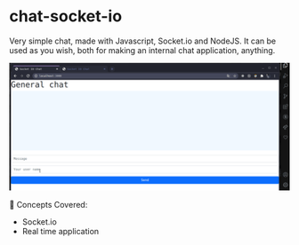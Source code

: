 # chat-socket-io
<p>Very simple chat, made with Javascript, Socket.io and NodeJS. It can be used as you wish, both for making an internal chat application, anything.</p>

![alt text](https://github.com/gusbdev/chat-socket-io/blob/master/media/Peek%2008-02-2021%2022-12.gif)

🧠 Concepts Covered:

- Socket.io
- Real time application
